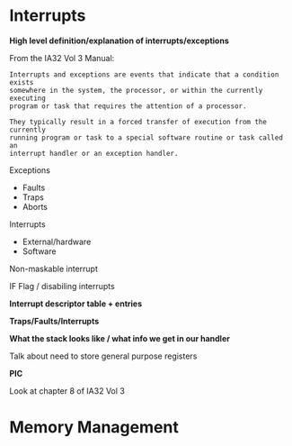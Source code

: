 
# Interrupts

**High level definition/explanation of interrupts/exceptions**

From the IA32 Vol 3 Manual:

```
Interrupts and exceptions are events that indicate that a condition exists
somewhere in the system, the processor, or within the currently executing
program or task that requires the attention of a processor. 

They typically result in a forced transfer of execution from the currently
running program or task to a special software routine or task called an
interrupt handler or an exception handler.
```

Exceptions

- Faults
- Traps
- Aborts

Interrupts

- External/hardware
- Software


Non-maskable interrupt

IF Flag / disabiling interrupts

**Interrupt descriptor table + entries**

**Traps/Faults/Interrupts**

**What the stack looks like / what info we get in our handler**

Talk about need to store general purpose registers

**PIC**

Look at chapter 8 of IA32 Vol 3

# Memory Management